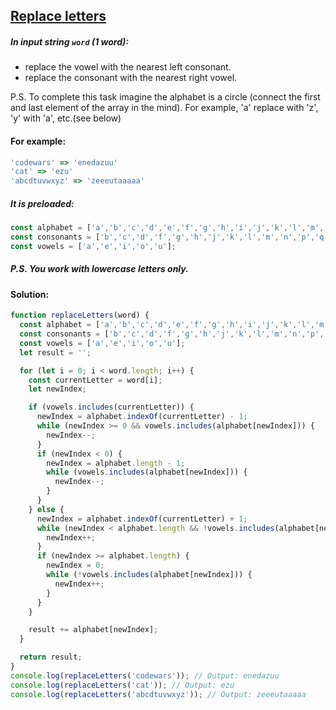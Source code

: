 ## [Replace letters](https://www.codewars.com/kata/5a4331b18f27f2b31f000085/javascript)

##### In input string `word` (1 word):

- replace the vowel with the nearest left consonant.
- replace the consonant with the nearest right vowel.

P.S. To complete this task imagine the alphabet is a circle (connect the first and last element of the array in the mind). For example, 'a' replace with 'z', 'y' with 'a', etc.(see below)

#### For example:
```js
'codewars' => 'enedazuu'
'cat' => 'ezu'
'abcdtuvwxyz' => 'zeeeutaaaaa'
```

##### It is preloaded:
```js
const alphabet = ['a','b','c','d','e','f','g','h','i','j','k','l','m','n','o','p','q','r','s','t','u','v','w','x','y','z']
const consonants = ['b','c','d','f','g','h','j','k','l','m','n','p','q','r','s','t','v','w','x','y','z'];
const vowels = ['a','e','i','o','u'];
```
##### P.S. You work with lowercase letters only.

#### Solution:

```js
function replaceLetters(word) {
  const alphabet = ['a','b','c','d','e','f','g','h','i','j','k','l','m','n','o','p','q','r','s','t','u','v','w','x','y','z'];
  const consonants = ['b','c','d','f','g','h','j','k','l','m','n','p','q','r','s','t','v','w','x','y','z'];
  const vowels = ['a','e','i','o','u'];
  let result = '';

  for (let i = 0; i < word.length; i++) {
    const currentLetter = word[i];
    let newIndex;

    if (vowels.includes(currentLetter)) {
      newIndex = alphabet.indexOf(currentLetter) - 1;
      while (newIndex >= 0 && vowels.includes(alphabet[newIndex])) {
        newIndex--;
      }
      if (newIndex < 0) {
        newIndex = alphabet.length - 1;
        while (vowels.includes(alphabet[newIndex])) {
          newIndex--;
        }
      }
    } else {
      newIndex = alphabet.indexOf(currentLetter) + 1;
      while (newIndex < alphabet.length && !vowels.includes(alphabet[newIndex])) {
        newIndex++;
      }
      if (newIndex >= alphabet.length) {
        newIndex = 0;
        while (!vowels.includes(alphabet[newIndex])) {
          newIndex++;
        }
      }
    }

    result += alphabet[newIndex];
  }

  return result;
}
console.log(replaceLetters('codewars')); // Output: enedazuu
console.log(replaceLetters('cat')); // Output: ezu
console.log(replaceLetters('abcdtuvwxyz')); // Output: zeeeutaaaaa
```
